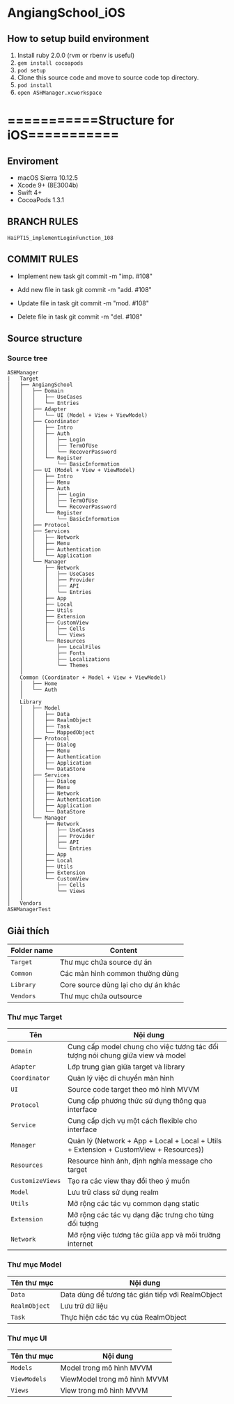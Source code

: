 # AngiangSchool_iOS

## How to setup build environment

1. Install ruby 2.0.0 (rvm or rbenv is useful)
2. `gem install cocoapods`
3. `pod setup`
4. Clone this source code and move to source code top directory. 
5. `pod install`
6. `open ASHManager.xcworkspace`


# ===========Structure for iOS===========

## Enviroment

* macOS Sierra 10.12.5
* Xcode	9+ (8E3004b)
* Swift 4+
* CocoaPods 1.3.1

## BRANCH RULES
	HaiPT15_implementLoginFunction_108

## COMMIT RULES

* Implement new task
	git commit -m "imp. <describle the task> #108"

* Add new file in task
	git commit -m "add. <describle about this file> #108"

* Update file in task
	git commit -m "mod. <describle the reason> #108"

* Delete file in task
	git commit -m "del. <describle the reason> #108"

## Source structure
### Source tree

```
ASHManager
|	Target
│   ├── AngiangSchool
│   │   ├── Domain
│   │   │   ├── UseCases
│   │   │   └── Entries
│   │   ├── Adapter
│   │   │   └── UI (Model + View + ViewModel)
│   │   ├── Coordinator
│   │   │   ├── Intro
│   │   │   ├── Auth
│   │   │   │   ├── Login
│   │   │   │   ├── TermOfUse
│   │   │   │   └── RecoverPassword
│   │   │   └── Register
│   │   │   	└── BasicInformation
│   │   ├── UI (Model + View + ViewModel)
│   │   │   ├── Intro
│   │   │   ├── Menu
│   │   │   ├── Auth
│   │   │   │   ├── Login
│   │   │   │   ├── TermOfUse
│   │   │   │   └── RecoverPassword
│   │   │   └── Register
│   │   │   	└── BasicInformation
│   │   ├── Protocol
│   │   ├── Services
│   │   │   ├── Network
│   │   │   ├── Menu
│   │   │   ├── Authentication
│   │   │   └── Application
│   │   └── Manager
│   │       ├── Network
│   │       │   ├── UseCases
│   │       │   ├── Provider
│   │       │   ├── API
│   │       │   └── Entries
│   │       ├── App
│   │       ├── Local
│   │       ├── Utils
│   │       ├── Extension
│   │       ├── CustomView
│   │       │   ├── Cells
│   │       │   └── Views
│   │       └── Resources
│   │           ├── LocalFiles
│   │           ├── Fonts
│   │           ├── Localizations
│   │           └── Themes
│   │
│	Common (Coordinator + Model + View + ViewModel)
│   │   ├── Home
│   │   └── Auth
│   │
│	Library
│   │   ├── Model
│   │   │   ├── Data
│   │   │   ├── RealmObject
│   │   │   ├── Task
│   │   │   └── MappedObject
│   │   ├── Protocol
│   │   │   ├── Dialog
│   │   │   ├── Menu
│   │   │   ├── Authentication
│   │   │   ├── Application
│   │   │   └── DataStore
│   │   ├── Services
│   │   │   ├── Dialog
│   │   │   ├── Menu
│   │   │   ├── Network
│   │   │   ├── Authentication
│   │   │   ├── Application
│   │   │   └── DataStore
│   │   └── Manager
│   │       ├── Network
│   │       │   ├── UseCases
│   │       │   ├── Provider
│   │       │   ├── API
│   │       │   └── Entries
│   │       ├── App
│   │       ├── Local
│   │       ├── Utils
│   │       ├── Extension
│   │       └── CustomView
│   │           ├── Cells
│   │           └── Views
│	│
│	Vendors
ASHManagerTest
```

## Giải thích

| Folder name |　Content　|
| ---- | ---- |
| ```Target``` | Thư mục chứa source dự án |
| ```Common``` | Các màn hình common thường dùng |
| ```Library``` | Core source dùng lại cho dự án khác |
| ```Vendors``` | Thư mục chứa outsource |

### Thư mục Target

| Tên |　Nội dung　|
| ---- | ---- |
| ```Domain``` | Cung cấp model chung cho việc tương tác đối tượng nói chung giữa view và model |
| ```Adapter``` | Lớp trung gian giữa target và library |
| ```Coordinator``` | Quản lý việc di chuyển màn hình |
| ```UI``` | Source code target theo mô hình MVVM |
| ```Protocol``` | Cung cấp phương thức sử dụng thông qua interface |
| ```Service``` | Cung cấp dịch vụ một cách flexible cho interface |
| ```Manager``` | Quản lý (Network + App + Local + Local + Utils + Extension + CustomView + Resources)) |
| ```Resources``` | Resource hình ảnh, định nghĩa message cho target |
| ```CustomizeViews``` | Tạo ra các view thay đổi theo ý muốn |
| ```Model``` | Lưu trữ class sử dụng realm |
| ```Utils``` | Mở rộng các tác vụ common dạng static |
| ```Extension``` | Mở rộng các tác vụ dạng đặc trưng cho từng đối tượng |
| ```Network``` | Mở rộng việc tương tác giữa app và môi trường internet |

### Thư mục Model

| Tên thư mục |　Nội dung　|
| ---- | ---- |
| ```Data``` | Data dùng để tương tác gián tiếp với RealmObject |
| ```RealmObject``` | Lưu trữ dữ liệu |
| ```Task``` | Thực hiện các tác vụ của RealmObject |

### Thư mục UI

| Tên thư mục |　Nội dung　|
| ---- | ---- |
| ```Models``` | Model trong mô hình MVVM |
| ```ViewModels``` | ViewModel trong mô hình MVVM |
| ```Views``` | View trong mô hình MVVM |
